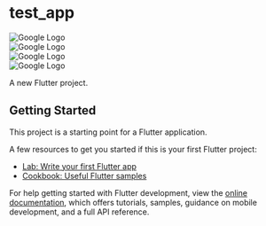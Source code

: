 # test_app

<img src="http://drive.google.com/uc?export=view&id=1UYDel_7A8t6svQ0c822qKhKobaJnoD9m" alt="Google Logo">
<br>
<img src="http://drive.google.com/uc?export=view&id=1UY33T7WWQM2Hq_uJ1OcrZuXJuHPHWdIb" alt="Google Logo">
<br>
<img src="http://drive.google.com/uc?export=view&id=1URO6SJ9w3Pac6Q2DmZXqX0NqE-5NBQAL" alt="Google Logo">
<br>
<img src="http://drive.google.com/uc?export=view&id=1UPcHu2b2qRUVlgB-mJbLx8vkQ8GV75Yz" alt="Google Logo">
<br>

A new Flutter project.

## Getting Started

This project is a starting point for a Flutter application.

A few resources to get you started if this is your first Flutter project:

- [Lab: Write your first Flutter app](https://docs.flutter.dev/get-started/codelab)
- [Cookbook: Useful Flutter samples](https://docs.flutter.dev/cookbook)

For help getting started with Flutter development, view the
[online documentation](https://docs.flutter.dev/), which offers tutorials,
samples, guidance on mobile development, and a full API reference.
